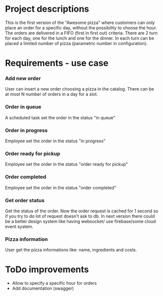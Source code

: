 # Project descriptions

This is the first version of the "Awesome pizza" where customers can only place an order for a specific day, without the
possibility to choose the hour. The orders are delivered in a FIFO (first in first out) criteria. 
There are 2 turn for each day, one for the lunch and one for the dinner. In each turn can be placed a limited 
number of pizza (parametric number in configuration). 

# Requirements - use case

### Add new order

User can insert a new order choosing a pizza in the catalog.
There can be at most N number of orders in a day for a slot.

### Order in queue

A scheduled task set the order in the status "in queue"

### Order in progress

Employee set the order in the status "in progress"

### Order ready for pickup

Employee set the order in the status "order ready for pickup"

### Order completed

Employee set the order in the status "order completed"

### Get order status

Get the status of the order.
Now the order request is cached for 1 second so if you try to do lot of request doesn't ask to db.
In next version there could be a better design system like having websocket/ use firebase/some cloud event system.

### Pizza information

User get the pizza informations like: name, ingredients and costs.

# ToDo improvements

- Allow to specify a specific hour for orders
- Add documentation (swagger)
